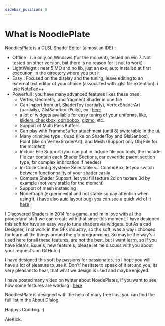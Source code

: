 ```yaml
---
sidebar_position: 0
---
```


# What is NoodlePlate

NoodlesPlate is a GLSL Shader Editor (almost an IDE) :
  * Offline : run only on Windows (for the moment), tested on win 7. Not tested on other version, but there is no reason for it not to work)
  * LightWeight : near 5 MO and no lib, just an exe, auto installed at first execution, in the directory where you put it.
  * Easy : Focused on the display and the tuning, leave editing to an external text editor of your choice (associated with .glsl file extention). i use [NotePad++](https://notepad-plus-plus.org/fr/)
  * Powerfull : you have many advanced features likes these ones :
    * Vertex, Geometry, and fragment Shader in one file
    * Can Import from url, ShaderToy (partially), VertexShaderArt (partially), GlslSandbox (Fully), ex : [here](https://twitter.com/aiekick/status/1097303744717438983)
    * a lot of widgets available for easy tuning of your uniforms, like, [sliders, checkbox, combobox](https://twitter.com/aiekick/status/1099803274180521984), [gizmo](https://twitter.com/aiekick/status/1095428778908680192), etc..
    * Support of Multi Pass Buffers
    * Can play with FrammeBuffer attachment (until 8) switchable in the ui.
    * Many primitive type : Quad (like on ShaderToy and GlslSanbox), Point (like on VertexShaderArt), and Mesh (Support only Obj File for the moment)
    * Include File Support (you can put in include file you tools, the include file can contain each Shader Sections, car ovveride parent section type, for complex imbrication if needed)
    * In-Code Config Systeme Selectable via ComboBox, let you switch between functionnality of your shader easily
    * Compute Shader Support, let you fill texture 2d on texture 3d by example (not very stable for the moment)
    * Support of mesh instancing
    * NodeGraph (experimental and not stable so pay attention when using it, i have also auto layout bug) you can see a quick vid of it [here](https://twitter.com/aiekick/status/1095138951181017088) 

I Discovered Shaders in 2014 for a game, and im in love with all the procedural stuff we can create with that since this moment.
I have designed this soft for have an easy way to tune shaders via widgets. but As a cad Designer, i not work in the GFX industry, 
so this soft, was a way i choosed for learn all the things around the gfx programming.
So maybe the way's i used here for all these features, are not the best. but i want learn, 
so if you have idea's, issue's, new feature's, please let me discuss with you about your request's on GitHub :)

I have designed this soft by passions for passionates, so i hope you will have a lot of pleasure to use it. 
Don't' hesitate to speak of it around you, its very pleasant to hear, that what we design is used and maybe enjoyed.

I have posted many video on twitter about NoodePlates, if you want to see how some features are working : [here](https://twitter.com/hashtag/noodlesplate?src=hash)

NoodlesPlate is designed with the help of many free libs, you can find the full list in the About Dialog.

Happys Codding. :)

AieKick.

